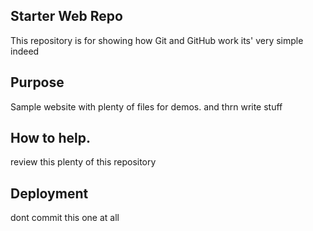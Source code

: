 ## Starter Web Repo

This repository is for showing how Git and GitHub work
its' very simple indeed
## Purpose

Sample website with plenty of files for demos.  and thrn write stuff

## How to help.
review this plenty of 	this repository
## Deployment

dont commit this one
at all